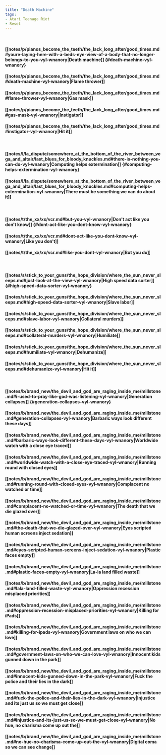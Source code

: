 ```yaml
---
title: "Death Machine"
tags:
- Atari Teenage Riot
- Reset
---
```

&nbsp;
#### [[notes/p/pianos_become_the_teeth/the_lack_long_after/good_times.md#youre-laying-here-with-a-beds-eye-view-of-a-body-that-no-longer-belongs-to-you-vyl-wnanory|Death machine]] {#death-machine-vyl-wnanory}
#### [[notes/p/pianos_become_the_teeth/the_lack_long_after/good_times.md#death-machine-vyl-wnanory|Flame thrower]]
#### [[notes/p/pianos_become_the_teeth/the_lack_long_after/good_times.md#flame-thrower-vyl-wnanory|Gas mask]]
#### [[notes/p/pianos_become_the_teeth/the_lack_long_after/good_times.md#gas-mask-vyl-wnanory|Instigator]]
#### [[notes/p/pianos_become_the_teeth/the_lack_long_after/good_times.md#instigator-vyl-wnanory|Hit it]]
&nbsp;
#### [[notes/l/la_dispute/somewhere_at_the_bottom_of_the_river_between_vega_and_altair/last_blues_for_bloody_knuckles.md#there-is-nothing-you-can-do-vyl-wnanory|Computing helps extermination]] {#computing-helps-extermination-vyl-wnanory}
#### [[notes/l/la_dispute/somewhere_at_the_bottom_of_the_river_between_vega_and_altair/last_blues_for_bloody_knuckles.md#computing-helps-extermination-vyl-wnanory|There must be something we can do about it]]
&nbsp;
#### [[notes/t/the_xx/xx/vcr.md#but-you-vyl-wnanory|Don't act like you don't know]] {#dont-act-like-you-dont-know-vyl-wnanory}
#### [[notes/t/the_xx/xx/vcr.md#dont-act-like-you-dont-know-vyl-wnanory|Like you don't]]
#### [[notes/t/the_xx/xx/vcr.md#like-you-dont-vyl-wnanory|But you do]]
&nbsp;
#### [[notes/s/stick_to_your_guns/the_hope_division/where_the_sun_never_sleeps.md#just-look-at-the-view-vyl-wnanory|High speed data sorter]] {#high-speed-data-sorter-vyl-wnanory}
#### [[notes/s/stick_to_your_guns/the_hope_division/where_the_sun_never_sleeps.md#high-speed-data-sorter-vyl-wnanory|Slave labor]]
#### [[notes/s/stick_to_your_guns/the_hope_division/where_the_sun_never_sleeps.md#slave-labor-vyl-wnanory|Collateral murders]]
#### [[notes/s/stick_to_your_guns/the_hope_division/where_the_sun_never_sleeps.md#collateral-murders-vyl-wnanory|Humiliate]]
#### [[notes/s/stick_to_your_guns/the_hope_division/where_the_sun_never_sleeps.md#humiliate-vyl-wnanory|Dehumanize]]
#### [[notes/s/stick_to_your_guns/the_hope_division/where_the_sun_never_sleeps.md#dehumanize-vyl-wnanory|Hit it]]
&nbsp;
#### [[notes/b/brand_new/the_devil_and_god_are_raging_inside_me/millstone.md#i-used-to-pray-like-god-was-listening-vyl-wnanory|Generation collapses]] {#generation-collapses-vyl-wnanory}
#### [[notes/b/brand_new/the_devil_and_god_are_raging_inside_me/millstone.md#generation-collapses-vyl-wnanory|Barbaric ways look different these days]]
#### [[notes/b/brand_new/the_devil_and_god_are_raging_inside_me/millstone.md#barbaric-ways-look-different-these-days-vyl-wnanory|Worldwide watch with a close eye traced]]
#### [[notes/b/brand_new/the_devil_and_god_are_raging_inside_me/millstone.md#worldwide-watch-with-a-close-eye-traced-vyl-wnanory|Running round with closed eyes]]
#### [[notes/b/brand_new/the_devil_and_god_are_raging_inside_me/millstone.md#running-round-with-closed-eyes-vyl-wnanory|Complacent no watched or time]]
#### [[notes/b/brand_new/the_devil_and_god_are_raging_inside_me/millstone.md#complacent-no-watched-or-time-vyl-wnanory|The death that we die glazed over]]
#### [[notes/b/brand_new/the_devil_and_god_are_raging_inside_me/millstone.md#the-death-that-we-die-glazed-over-vyl-wnanory|Eyes scripted human screens inject sedation]]
#### [[notes/b/brand_new/the_devil_and_god_are_raging_inside_me/millstone.md#eyes-scripted-human-screens-inject-sedation-vyl-wnanory|Plastic faces empty]]
#### [[notes/b/brand_new/the_devil_and_god_are_raging_inside_me/millstone.md#plastic-faces-empty-vyl-wnanory|La-la land filled waste]]
#### [[notes/b/brand_new/the_devil_and_god_are_raging_inside_me/millstone.md#lala-land-filled-waste-vyl-wnanory|Oppression recession misplaced priorities]]
#### [[notes/b/brand_new/the_devil_and_god_are_raging_inside_me/millstone.md#oppression-recession-misplaced-priorities-vyl-wnanory|Killing for iPads]]
#### [[notes/b/brand_new/the_devil_and_god_are_raging_inside_me/millstone.md#killing-for-ipads-vyl-wnanory|Government laws on who we can love]]
#### [[notes/b/brand_new/the_devil_and_god_are_raging_inside_me/millstone.md#government-laws-on-who-we-can-love-vyl-wnanory|Innocent kids gunned down in the park]]
#### [[notes/b/brand_new/the_devil_and_god_are_raging_inside_me/millstone.md#innocent-kids-gunned-down-in-the-park-vyl-wnanory|Fuck the police and their lies in the dark]]
#### [[notes/b/brand_new/the_devil_and_god_are_raging_inside_me/millstone.md#fuck-the-police-and-their-lies-in-the-dark-vyl-wnanory|Injustice and its just us so we must get close]]
#### [[notes/b/brand_new/the_devil_and_god_are_raging_inside_me/millstone.md#injustice-and-its-just-us-so-we-must-get-close-vyl-wnanory|No hue, no charisma come up out the]]
#### [[notes/b/brand_new/the_devil_and_god_are_raging_inside_me/millstone.md#no-hue-no-charisma-come-up-out-the-vyl-wnanory|Digital coma so we can see change]]
